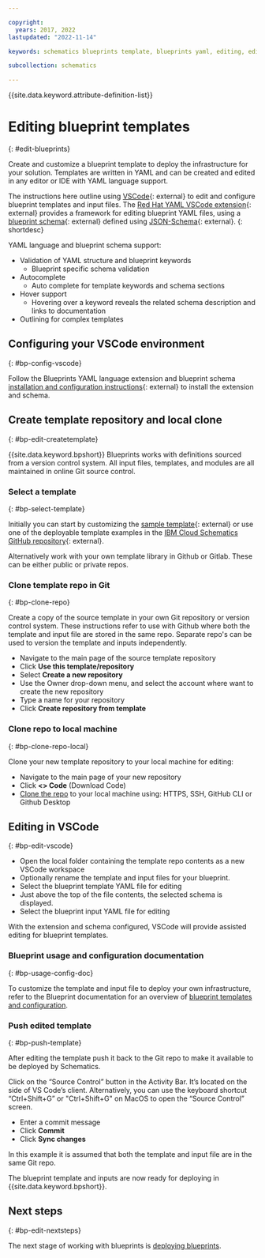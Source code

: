 ```yaml
---

copyright:
  years: 2017, 2022
lastupdated: "2022-11-14"

keywords: schematics blueprints template, blueprints yaml, editing, edit, vscode, yaml 

subcollection: schematics

---
```


{{site.data.keyword.attribute-definition-list}}

# Editing blueprint templates 
{: #edit-blueprints}

Create and customize a blueprint template to deploy the infrastructure for your solution. Templates are written in YAML and can be created and edited in any editor or IDE with YAML language support. 

The instructions here outline using [VSCode](https://code.visualstudio.com/){: external}  to edit and configure blueprint templates and input files. The [Red Hat YAML VSCode extension](https://marketplace.visualstudio.com/items?itemName=redhat.vscode-yaml){: external}  provides a framework for editing blueprint YAML files, using a [blueprint schema](https://github.com/Cloud-Schematics/vscode-blueprint-schema){: external} defined using [JSON-Schema](https://json-schema.org){: external}. 
{: shortdesc}

YAML language and blueprint schema support:
- Validation of YAML structure and blueprint keywords
   - Blueprint specific schema validation 
- Autocomplete
   - Auto complete for template keywords and schema sections
- Hover support
   - Hovering over a keyword reveals the related schema description and links to documentation
- Outlining for complex templates  


## Configuring your VSCode environment
{: #bp-config-vscode}

Follow the Blueprints YAML language extension and blueprint schema [installation and configuration instructions](https://github.com/Cloud-Schematics/vscode-blueprint-schema){: external} to install the extension and schema.      

## Create template repository and local clone
{: #bp-edit-createtemplate}

{{site.data.keyword.bpshort}} Blueprints works with definitions sourced from a version control system. All input files, templates, and modules are all maintained in online Git source control. 

### Select a template 
{: #bp-select-template}

Initially you can start by customizing the [sample template](https://github.com/Cloud-Schematics/blueprint-sample-template){: external} or use one of the deployable template examples in the [IBM Cloud Schematics GitHub repository](https://github.com/orgs/Cloud-Schematics/repositories/?q=topic:blueprint){: external}. 

Alternatively work with your own template library in Github or Gitlab. These can be either public or private repos.  

### Clone template repo in Git
{: #bp-clone-repo}

Create a copy of the source template in your own Git repository or version control system. These instructions refer to use with Github where both the template and input file are stored in the same repo. Separate repo's can be used to version the template and inputs independently.  

- Navigate to the main page of the source template repository  
- Click **Use this template/repository** 
- Select **Create a new repository** 
- Use the Owner drop-down menu, and select the account where want to create the new repository
- Type a name for your repository
- Click **Create repository from template**

### Clone repo to local machine
{: #bp-clone-repo-local}

Clone your new template repository to your local machine for editing:
- Navigate to the main page of your new repository
- Click **<> Code** (Download Code)
- [Clone the repo](https://docs.github.com/en/repositories/creating-and-managing-repositories/cloning-a-repository) to your local machine using: HTTPS, SSH, GitHub CLI or Github Desktop

## Editing in VSCode
{: #bp-edit-vscode}

- Open the local folder containing the template repo contents as a new VSCode workspace
- Optionally rename the template and input files for your blueprint. 
- Select the blueprint template YAML file for editing
- Just above the top of the file contents, the selected schema is displayed.  
- Select the blueprint input YAML file for editing

With the extension and schema configured, VSCode will provide assisted editing for blueprint templates.

### Blueprint usage and configuration documentation
{: #bp-usage-config-doc}

To customize the template and input file to deploy your own infrastructure, refer to the Blueprint documentation for an overview of [blueprint templates and configuration](https://cloud.ibm.com/docs/schematics?topic=schematics-blueprint-templates&interface=ui). 

### Push edited template 
{: #bp-push-template}

After editing the template push it back to the Git repo to make it available to be deployed by Schematics. 

Click on the “Source Control” button in the Activity Bar. It’s located on the side of VS Code’s client. Alternatively, you can use the keyboard shortcut “Ctrl+Shift+G” or "Ctrl+Shift+G" on MacOS to open the “Source Control” screen.

- Enter a commit message
- Click **Commit**
- Click **Sync changes**

In this example it is assumed that both the template and input file are in the same Git repo. 

The blueprint template and inputs are now ready for deploying in {{site.data.keyword.bpshort}}. 

## Next steps
{: #bp-edit-nextsteps}

The next stage of working with blueprints is [deploying blueprints](/docs/schematics?topic=schematics-deploy-blueprints).
